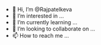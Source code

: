 - 👋 Hi, I’m @Rajpatelkeva
- 👀 I’m interested in ...
- 🌱 I’m currently learning ...
- 💞️ I’m looking to collaborate on ...
- 📫 How to reach me ...

<!---
Rajpatelkeva/Rajpatelkeva is a ✨ special ✨ repository because its `README.md` (this file) appears on your GitHub profile.
You can click the Preview link to take a look at your changes.
--->
